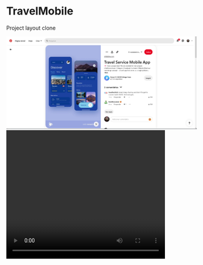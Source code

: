 # TravelMobile
Project layout clone

<img src="/travel/assets/layoutPinterest.png" heigth="400">

<video src="/travel/assets/page.mp4" width="420" height="340" type="video/mp4"/>
